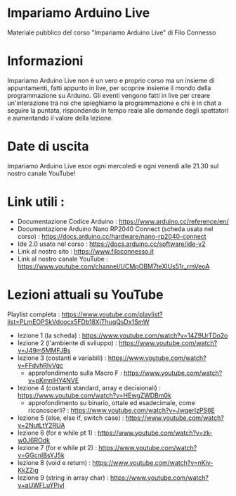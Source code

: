 # Impariamo Arduino Live

Materiale pubblico del corso "Impariamo Arduino Live" di Filo Connesso 

# Informazioni

Impariamo Arduino Live non è un vero e proprio corso ma un insieme di appuntamenti, fatti appunto in live, per scoprire insieme il mondo della programmazione su Arduino. Gli eventi vengono fatti in live per creare un'interazione tra noi che spieghiamo la programmazione e chi è in chat a seguire la puntata, rispondendo in tempo reale alle domande degli spettatori e aumentando il valore della lezione.

# Date di uscita

Impariamo Arduino Live esce ogni mercoledì e ogni venerdì alle 21.30 sul nostro canale YouTube!

# Link utili : 

- Documentazione Codice Arduino : https://www.arduino.cc/reference/en/
- Documentazione Arduino Nano RP2040 Connect (scheda usata nel corso) : https://docs.arduino.cc/hardware/nano-rp2040-connect
- Ide 2.0 usato nel corso : https://docs.arduino.cc/software/ide-v2
- Link al nostro sito : https://www.filoconnesso.it
- Link al nostro canale YouTube : https://www.youtube.com/channel/UCMpOBM7teXlUs51r_rmVeoA

# Lezioni attuali su YouTube

Playlist completa : https://www.youtube.com/playlist?list=PLmEOPSkVdoocx5FDb18XjThuqQsDx1SmW

- lezione 1 (la scheda) : https://www.youtube.com/watch?v=14Z9UrTDo2o
- lezione 2 (l'ambiente di sviluppo) : https://www.youtube.com/watch?v=J49m5MMFJBs
- lezione 3 (costanti e variabili) : https://www.youtube.com/watch?v=FFdvhRlvVgc
  - approfondimento sulla Macro F : https://www.youtube.com/watch?v=pKmnlHY4NVE
- lezione 4 (costanti standard, array e decisionali) : https://www.youtube.com/watch?v=HEwgZWDBm0k
  - approfondimento su binario, ottale ed esadecimale, come riconoscerli? : https://www.youtube.com/watch?v=JwqerIzPS6E
- lezione 5 (else, else if, switch case) : https://www.youtube.com/watch?v=2NutLtY2RUA
- lezione 6 (for e while pt 1) : https://www.youtube.com/watch?v=zk-w0J6ROdk
- lezione 7 (for e while pt 2) : https://www.youtube.com/watch?v=GGcnIBsYJ5k
- lezione 8 (void e return) : https://www.youtube.com/watch?v=nKjv-KkZZig
- lezione 9 (string in array char) : https://www.youtube.com/watch?v=aUWFLuYPivI
